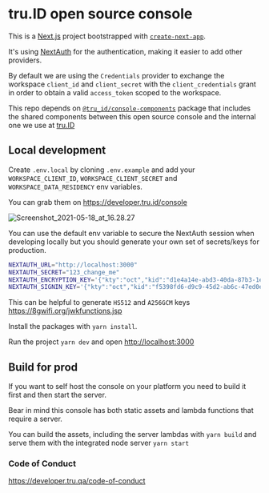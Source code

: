 # tru.ID open source console

This is a [Next.js](https://nextjs.org/) project bootstrapped with [`create-next-app`](https://github.com/vercel/next.js/tree/canary/packages/create-next-app).

It's using [NextAuth](https://next-auth.js.org/) for the authentication, making it easier to add other providers.

By default we are using the `Credentials` provider to exchange the workspace `client_id` and `client_secret` with the `client_credentials` grant in order to obtain a valid `access_token` scoped to the workspace.

This repo depends on [`@tru_id/console-components`](https://www.npmjs.com/package/@tru_id/console-components) package that includes the shared components between this open source console and the internal one we use at [tru.ID](https://developer.tru.id/console)

## Local development

Create `.env.local` by cloning `.env.example` and add your `WORKSPACE_CLIENT_ID`, `WORKSPACE_CLIENT_SECRET` and `WORKSPACE_DATA_RESIDENCY` env variables.

You can grab them on https://developer.tru.id/console

![Screenshot_2021-05-18_at_16.28.27](https://gitlab.com/4auth/devx/tru-id-open-source-console/uploads/35c6719c9630a4f87fbf7310ff323f54/Screenshot_2021-05-18_at_16.28.27.png)

You can use the default env variable to secure the NextAuth session when developing locally but you should generate your own set of secrets/keys for production.

```bash
NEXTAUTH_URL="http://localhost:3000"
NEXTAUTH_SECRET="123_change_me"
NEXTAUTH_ENCRYPTION_KEY='{"kty":"oct","kid":"d1e4a14e-abd3-40da-87b3-1e40eafece52","k":"suBYsn8_qyBXqHanTVluJ1cCppog-N1zZDCKHIeLe1c","alg":"A256GCM"}'
NEXTAUTH_SIGNIN_KEY='{"kty":"oct","kid":"f5398fd6-d9c9-45d2-ab6c-47ed0e23f1cd","k":"m5oDhvCKfFaL2rROe8HFh_uEHHxmWETg_Bfz-dgo7MRz1HFs1FomDzbbU3l3B2Kh7OSvMM1X8lVvw8zA1zwctA","alg":"HS512"}'
```

This can be helpful to generate `HS512` and `A256GCM` keys https://8gwifi.org/jwkfunctions.jsp

Install the packages with `yarn install`.

Run the project `yarn dev` and open [http://localhost:3000](http://localhost:3000)

## Build for prod

If you want to self host the console on your platform you need to build it first and then start the server.

Bear in mind this console has both static assets and lambda functions that require a server.

You can build the assets, including the server lambdas with `yarn build` and serve them with the integrated node server `yarn start`

### Code of Conduct

https://developer.tru.qa/code-of-conduct
